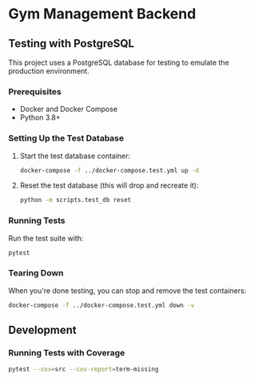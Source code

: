 # Gym Management Backend

## Testing with PostgreSQL

This project uses a PostgreSQL database for testing to emulate the production environment.

### Prerequisites

- Docker and Docker Compose
- Python 3.8+

### Setting Up the Test Database

1. Start the test database container:
   ```bash
   docker-compose -f ../docker-compose.test.yml up -d
   ```

2. Reset the test database (this will drop and recreate it):
   ```bash
   python -m scripts.test_db reset
   ```

### Running Tests

Run the test suite with:

```bash
pytest
```

### Tearing Down

When you're done testing, you can stop and remove the test containers:

```bash
docker-compose -f ../docker-compose.test.yml down -v
```

## Development

### Running Tests with Coverage

```bash
pytest --cov=src --cov-report=term-missing
```
